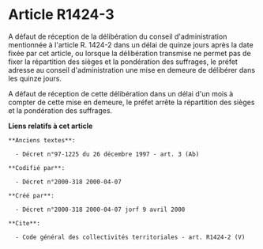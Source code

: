 # Article R1424-3

A défaut de réception de la délibération du conseil d'administration mentionnée à l'article R. 1424-2 dans un délai de quinze
jours après la date fixée par cet article, ou lorsque la délibération transmise ne permet pas de fixer la répartition des
sièges et la pondération des suffrages, le préfet adresse au conseil d'administration une mise en demeure de délibérer dans
les quinze jours.

A défaut de réception de cette délibération dans un délai d'un mois à compter de cette mise en demeure, le préfet arrête la
répartition des sièges et la pondération des suffrages.

**Liens relatifs à cet article**

	**Anciens textes**:

	  - Décret n°97-1225 du 26 décembre 1997 - art. 3 (Ab)

	**Codifié par**:

	  - Décret n°2000-318 2000-04-07

	**Créé par**:

	  - Décret n°2000-318 2000-04-07 jorf 9 avril 2000

	**Cite**:

	  - Code général des collectivités territoriales - art. R1424-2 (V)
